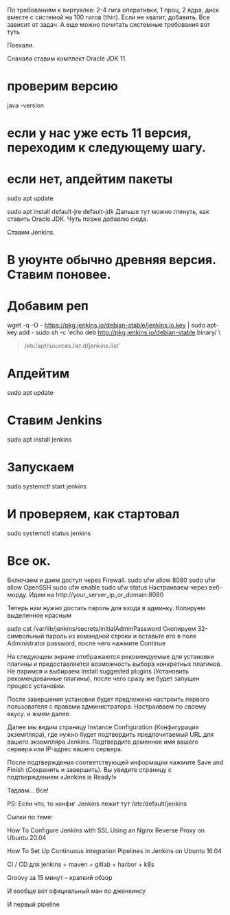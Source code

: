 По требованиям к виртуалке: 2-4 гига оперативки, 1 проц, 2 ядра, диск вместе с системой на 100 гигов (thin). Если не хватит, добавить. Все зависит от задач. А еще можно почитать системные требования вот туть

Поехали.

Сначала ставим комплект Oracle JDK 11.
# проверим версию
java -version

# если у нас уже есть 11 версия, переходим к следующему шагу.
# если нет, апдейтим пакеты
sudo apt update

sudo apt install default-jre default-jdk
Дальше тут можно глянуть, как ставить Oracle JDK. Чуть позже добавлю сюда.

Ставим Jenkins.
# В уюунте обычно древняя версия. Ставим поновее.
# Добавим реп
wget -q -O - https://pkg.jenkins.io/debian-stable/jenkins.io.key | sudo apt-key add -
sudo sh -c 'echo deb http://pkg.jenkins.io/debian-stable binary/ \
> /etc/apt/sources.list.d/jenkins.list'

# Апдейтим
sudo apt update

# Ставим Jenkins
sudo apt install jenkins
# Запускаем
sudo systemctl start jenkins

# И проверяем, как стартовал
sudo systemctl status jenkins

# Все ок.
Включаем и даем доступ через Firewall.
sudo ufw allow 8080
sudo ufw allow OpenSSH
sudo ufw enable
sudo ufw status
Настраиваем через веб-морду.
Идем на http://your_server_ip_or_domain:8080

Теперь нам нужно достать пароль для входа в админку. Копируем выделенное красным 

sudo cat /var/lib/jenkins/secrets/initialAdminPassword
Скопируем 32-символьный пароль из командной строки и вставьте его в поле Administrator password, после чего нажмите Continue

На следующем экране отображаются рекомендуемые для установки плагины и предоставляется возможность выбора конкретных плагинов. Не паримся и выбираем Install suggested plugins (Установить рекомендованные плагины), после чего сразу же будет запущен процесс установки.

После завершения установки будет предложено настроить первого пользователя с правами администратора. Настраиваем по своему вкусу. и жмем далее.

Далее мы видим страницу Instance Configuration (Конфигурация экземпляра), где нужно будет подтвердить предпочитаемый URL для вашего экземпляра Jenkins. Подтвердите доменное имя вашего сервера или IP-адрес вашего сервера.

После подтверждения соответствующей информации нажмите Save and Finish (Сохранить и завершить). Вы увидите страницу с подтверждением «Jenkins is Ready!»

Тадаам... Все!

PS: Если что, то конфиг Jenkins лежит тут /etc/default/jenkins

Сылки по теме:

How To Configure Jenkins with SSL Using an Nginx Reverse Proxy on Ubuntu 20.04

How To Set Up Continuous Integration Pipelines in Jenkins on Ubuntu 16.04

CI / CD для jenkins + maven + gitlab + harbor + k8s

Groovy за 15 минут – краткий обзор

И вообще вот официальный ман по дженкинсу

И первый pipeline
